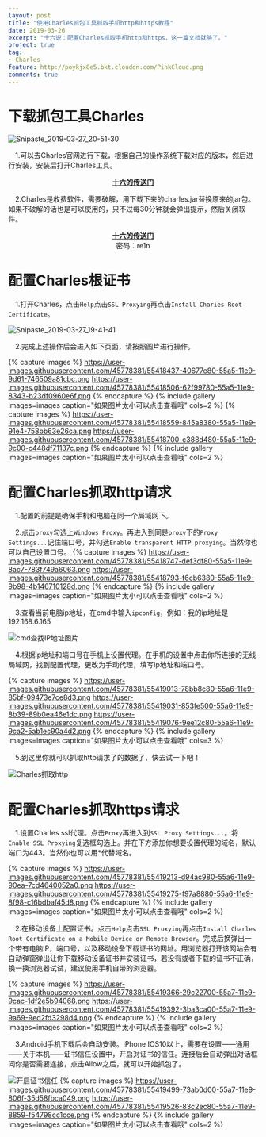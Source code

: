 ```yaml
---
layout: post
title: "使用Charles抓包工具抓取手机http和https教程"
date: 2019-03-26
excerpt: "十六说：配置Charles抓取手机http和https，这一篇文档就够了。"
project: true
tag:
- Charles
feature: http://poykjx8e5.bkt.clouddn.com/PinkCloud.png
comments: true
---
```

# 下载抓包工具Charles
![Snipaste_2019-03-27_20-51-30](https://user-images.githubusercontent.com/45778381/55418256-e070d800-55a4-11e9-8285-1c7fd5eaa32d.png)

&emsp;1.可以去Charles官网进行下载，根据自己的操作系统下载对应的版本，然后进行安装，安装后打开Charles工具。

<center><a href="http://www.charlesproxy.com"><b>十六的传送门</b></a></center>

&emsp;2.Charles是收费软件，需要破解，用下载下来的charles.jar替换原来的jar包。如果不破解的话也是可以使用的，只不过每30分钟就会弹出提示，然后关闭软件。

<center><a href="https://pan.baidu.com/s/1tiJoOJhG7cepUbYynXuJPw"><b>十六的传送门</b></a></center>
<center>密码：re1n</center>

# 配置Charles根证书
&emsp;1.打开Charles，点击`Help`点击`SSL Proxying`再点击`Install Charies Root Certificate`。

![Snipaste_2019-03-27_19-41-41](https://user-images.githubusercontent.com/45778381/55418352-0f874980-55a5-11e9-8173-26f8ac842085.png)

&emsp;2.完成上述操作后会进入如下页面，请按照图片进行操作。

{% capture images %} https://user-images.githubusercontent.com/45778381/55418437-40677e80-55a5-11e9-9d61-746509a81cbc.png https://user-images.githubusercontent.com/45778381/55418506-62f99780-55a5-11e9-8343-b23df0960e6f.png {% endcapture %} {% include gallery images=images caption="如果图片太小可以点击查看哦" cols=2 %} 
{% capture images %} https://user-images.githubusercontent.com/45778381/55418559-845a8380-55a5-11e9-91e4-758bb63e26ca.png https://user-images.githubusercontent.com/45778381/55418700-c388d480-55a5-11e9-9c00-c448df71137c.png {% endcapture %} {% include gallery images=images caption="如果图片太小可以点击查看哦" cols=2 %} 

# 配置Charles抓取http请求
&emsp;1.配置的前提是确保手机和电脑在同一个局域网下。

&emsp;2.点击`proxy`勾选上`Windows Proxy`。再进入到同是`proxy`下的`Proxy Settings...`记住端口号，并勾选`Enable transparent HTTP proxying`。当然你也可以自己设置口号。
{% capture images %} https://user-images.githubusercontent.com/45778381/55418747-def3df80-55a5-11e9-8ac7-783f749a6063.png https://user-images.githubusercontent.com/45778381/55418793-f6cb6380-55a5-11e9-9b98-4b146710128d.png {% endcapture %} {% include gallery images=images caption="如果图片太小可以点击查看哦" cols=2 %} 

&emsp;3.查看当前电脑ip地址，在cmd中输入`ipconfig`，例如：我的ip地址是192.168.6.165

![cmd查找IP地址图片](https://user-images.githubusercontent.com/45778381/55418847-18c4e600-55a6-11e9-9225-4f1cfd6bc070.png)

&emsp;4.根据ip地址和端口号在手机上设置代理。在手机的设置中点击你所连接的无线局域网，找到配置代理，更改为手动代理，填写ip地址和端口号。

{% capture images %} https://user-images.githubusercontent.com/45778381/55419013-78bb8c80-55a6-11e9-85bf-09473e7ce8d3.png https://user-images.githubusercontent.com/45778381/55419031-853fe500-55a6-11e9-8b39-89b0ea46e1dc.png https://user-images.githubusercontent.com/45778381/55419076-9ee12c80-55a6-11e9-9ca2-5ab1ec90a4d2.png {% endcapture %} {% include gallery images=images caption="如果图片太小可以点击查看哦" cols=3 %} 

&emsp;5.到这里你就可以抓取http请求了的数据了，快去试一下吧！

![Charles抓取http](https://user-images.githubusercontent.com/45778381/55419157-bd472800-55a6-11e9-82eb-27edef066c3a.png)

# 配置Charles抓取https请求
&emsp;1.设置Charles ssl代理。点击`Proxy`再进入到`SSL Proxy Settings...`。将`Enable SSL Proxying`复选框勾选上。并在下方添加你想要设置代理的域名，默认端口为443。当然你也可以用\*代替域名。

{% capture images %} https://user-images.githubusercontent.com/45778381/55419213-d94ac980-55a6-11e9-90ea-7cd4640052a0.png https://user-images.githubusercontent.com/45778381/55419275-f97a8880-55a6-11e9-8f98-c16bdbaf45d8.png {% endcapture %} {% include gallery images=images caption="如果图片太小可以点击查看哦" cols=2 %} 

&emsp;2.在移动设备上配置证书。点击`Help`点击`SSL Proxying`再点击`Install Charles Root Certificate on a Mobile Device or Remote Browser`。完成后换弹出一个带有电脑IP，端口号，以及移动设备下载证书的网址。用浏览器打开该网站会有自动弹窗弹出让你下载移动设备证书并安装证书，若没有或者下载的证书不正确，换一换浏览器试试，建议使用手机自带的浏览器。

{% capture images %} https://user-images.githubusercontent.com/45778381/55419366-29c22700-55a7-11e9-9cac-1df2e5b94068.png https://user-images.githubusercontent.com/45778381/55419392-3ba3ca00-55a7-11e9-9a69-9ed2fd3298d4.png {% endcapture %} {% include gallery images=images caption="如果图片太小可以点击查看哦" cols=2 %} 

&emsp;3.Android手机下载后会自动安装。iPhone IOS10以上，需要在设置——通用——关于本机——证书信任设置中，开启对证书的信任。连接后会自动弹出对话框问你是否需要连接，点击Allow之后，就可以开始抓包了。

![开启证书信任](https://user-images.githubusercontent.com/45778381/55419457-5bd38900-55a7-11e9-85e2-e88e6fee5b60.png)
{% capture images %}  https://user-images.githubusercontent.com/45778381/55419499-73ab0d00-55a7-11e9-806f-35d58fbca049.png https://user-images.githubusercontent.com/45778381/55419526-83c2ec80-55a7-11e9-8859-f54798cc1cce.png {% endcapture %} {% include gallery images=images caption="如果图片太小可以点击查看哦" cols=2 %} 






